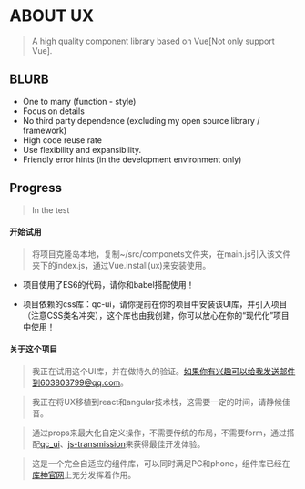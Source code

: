 # ABOUT UX

> A high quality component library based on Vue[Not only support Vue].

## BLURB

+ One to many (function - style)
+ Focus on details
+ No third party dependence (excluding my open source library / framework)
+ High code reuse rate
+ Use flexibility and expansibility.
+ Friendly error hints (in the development environment only)

## Progress

> In the test

#### 开始试用

> 将项目克隆岛本地，复制~/src/componets文件夹，在main.js引入该文件夹下的index.js，通过Vue.install(ux)来安装使用。

+ 项目使用了ES6的代码，请你和babel搭配使用！

+ 项目依赖的css库：qc-ui，请你提前在你的项目中安装该UI库，并引入项目（注意CSS类名冲突），这个库也由我创建，你可以放心在你的“现代化”项目中使用！

#### 关于这个项目

> 我正在试用这个UI库，并在做持久的验证。如果你有兴趣可以给我发送邮件到603803799@qq.com。

> 我正在将UX移植到react和angular技术栈，这需要一定的时间，请静候佳音。

> 通过props来最大化自定义操作，不需要传统的布局，不需要form，通过搭配[qc_ui](https://github.com/noteScript/qc_ui)、[js-transmission](https://github.com/noteScript/js-transmission/tree/generator)来获得最佳开发体验。

> 这是一个完全自适应的组件库，可以同时满足PC和phone，组件库已经在[库神官网](https://www.coldlar.com)上充分发挥着作用。
